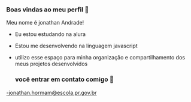 ### Boas vindas ao meu perfil 🤯

  Meu nome é jonathan Andrade!

  - Eu estou estudando na alura
  - Estou me desenvolvendo na linguagem javascript
  - utilizo esse espaço para minha organização e compartilhamento dos meus projetos desenvolvidos

    ### vocẽ entrar em contato comigo 📧

-jonathan.hormam@escola.pr.gov.br

